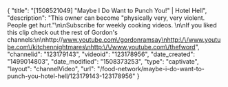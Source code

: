 {
    "title": "[1508521049] \"Maybe I Do Want to Punch You!\" | Hotel Hell",
    "description": "This owner can become \"physically very, very violent. People get hurt.\"\n\nSubscribe for weekly cooking videos. \n\nIf you liked this clip check out the rest of Gordon's channels:\n\nhttp:\/\/www.youtube.com\/gordonramsay\nhttp:\/\/www.youtube.com\/kitchennightmares\nhttp:\/\/www.youtube.com\/thefword",
    "channelid": "123179143",
    "videoid": "123178956",
    "date_created": "1499014803",
    "date_modified": "1508373253",
    "type": "captivate",
    "layout": "channelVideo",
    "url": "\/food-network\/maybe-i-do-want-to-punch-you-hotel-hell\/123179143-123178956"
}